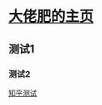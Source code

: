 # [大佬肥的主页]( https://www.iesdouyin.com/share/video/6856397132044258571/?region=CN&mid=6581420323378301709&u_code=19fbcdd4c&titleType=title&did=69587318006&iid=4029030793481287&utm_source=copy_link&utm_campaign=client_share&utm_medium=android&app=aweme) #
## 测试1 ##
### 测试2 ###
[知乎测试](https://zhuanlan.zhihu.com/p/28321740)
